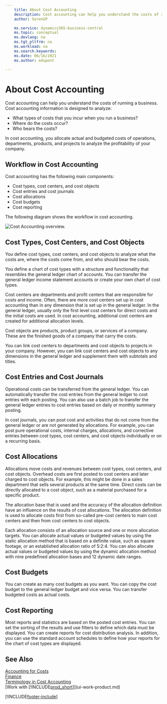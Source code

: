```yaml
---
    title: About Cost Accounting
    description: Cost accounting can help you understand the costs of running a business. Cost accounting information is designed to analyze various issues.  
    author: SorenGP

    ms.service: dynamics365-business-central
    ms.topic: conceptual
    ms.devlang: na
    ms.tgt_pltfrm: na
    ms.workload: na
    ms.search.keywords:
    ms.date: 06/16/2021
    ms.author: edupont

---
```

# About Cost Accounting
Cost accounting can help you understand the costs of running a business. Cost accounting information is designed to analyze:  

-   What types of costs that you incur when you run a business?  
-   Where do the costs occur?  
-   Who bears the costs?  

In cost accounting, you allocate actual and budgeted costs of operations, departments, products, and projects to analyze the profitability of your company.  

## Workflow in Cost Accounting  
Cost accounting has the following main components:  

-   Cost types, cost centers, and cost objects  
-   Cost entries and cost journals  
-   Cost allocations  
-   Cost budgets
-   Cost reporting  

The following diagram shows the workflow in cost accounting.  

![Cost Accounting overview.](media/costaccountingoverview.png "CostAccountingOverview")  

## Cost Types, Cost Centers, and Cost Objects  
You define cost types, cost centers, and cost objects to analyze what the costs are, where the costs come from, and who should bear the costs.  

You define a chart of cost types with a structure and functionality that resembles the general ledger chart of accounts. You can transfer the general ledger income statement accounts or create your own chart of cost types.  

Cost centers are departments and profit centers that are responsible for costs and income. Often, there are more cost centers set up in cost accounting than in any dimension that is set up in the general ledger. In the general ledger, usually only the first level cost centers for direct costs and the initial costs are used. In cost accounting, additional cost centers are created for additional allocation levels.  

Cost objects are products, product groups, or services of a company. These are the finished goods of a company that carry the costs.  

You can link cost centers to departments and cost objects to projects in your company. However, you can link cost centers and cost objects to any dimensions in the general ledger and supplement them with subtotals and titles.  

## Cost Entries and Cost Journals  
Operational costs can be transferred from the general ledger. You can automatically transfer the cost entries from the general ledger to cost entries with each posting. You can also use a batch job to transfer the general ledger entries to cost entries based on daily or monthly summary posting.  

In cost journals, you can post cost and activities that do not come from the general ledger or are not generated by allocations. For example, you can post pure operational costs, internal charges, allocations, and corrective entries between cost types, cost centers, and cost objects individually or on a recurring basis.  

## Cost Allocations  
Allocations move costs and revenues between cost types, cost centers, and cost objects. Overhead costs are first posted to cost centers and later charged to cost objects. For example, this might be done in a sales department that sells several products at the same time. Direct costs can be directly allocated to a cost object, such as a material purchased for a specific product.  

The allocation base that is used and the accuracy of the allocation definition have an influence on the results of cost allocations. The allocation definition is used to allocate costs first from so-called pre-cost centers to main cost centers and then from cost centers to cost objects.  

Each allocation consists of an allocation source and one or more allocation targets. You can allocate actual values or budgeted values by using the static allocation method that is based on a definite value, such as square footage, or an established allocation ratio of 5:2:4. You can also allocate actual values or budgeted values by using the dynamic allocation method with nine predefined allocation bases and 12 dynamic date ranges.  

## Cost Budgets  
You can create as many cost budgets as you want. You can copy the cost budget to the general ledger budget and vice versa. You can transfer budgeted costs as actual costs.  

## Cost Reporting  
Most reports and statistics are based on the posted cost entries. You can set the sorting of the results and use filters to define which data must be displayed. You can create reports for cost distribution analysis. In addition, you can use the standard account schedules to define how your reports for the chart of cost types are displayed.  

## See Also  
 [Accounting for Costs](finance-manage-cost-accounting.md)  
 [Finance](finance.md)   
 [Terminology in Cost Accounting](finance-terminology-in-cost-accounting.md)  
 [Work with [!INCLUDE[prod_short](includes/prod_short.md)]](ui-work-product.md)


[!INCLUDE[footer-include](includes/footer-banner.md)]